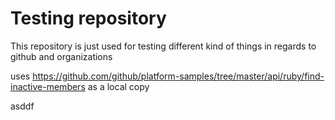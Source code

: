 # Testing repository

This repository is just used for testing different kind of things in regards to github and organizations

uses https://github.com/github/platform-samples/tree/master/api/ruby/find-inactive-members as a local copy

asddf
